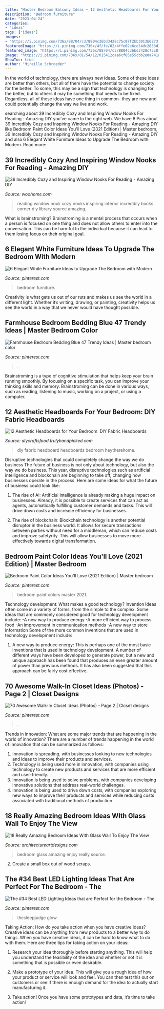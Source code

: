 ```yaml
---
title: "Master Bedroom Balcony Ideas ~ 12 Aesthetic Headboards For Your Bedroom: Diy Fabric Headboards"
description: "Bedroom furniture"
date: "2023-04-24"
categories:
- "ideas"
tags: ["ideas"]
images:
- "https://i.pinimg.com/736x/88/04/c3/8804c36bd3428c75c87f2bb3013b6273.jpg"
featuredImage: "https://i.pinimg.com/736x/4f/fe/02/4ffe02e6ce54dc2053d153eb352cc868.jpg"
featured_image: "https://i.pinimg.com/736x/88/04/c3/8804c36bd3428c75c87f2bb3013b6273.jpg"
image: "https://i.pinimg.com/736x/01/54/12/015412caa6cf85e55cbb2e0a741a6bf6.jpg"
ShowToc: true
author: "Mireille Schroeder"
---
```



In the world of technology, there are always new ideas. Some of these ideas are better than others, but all of them have the potential to change society for the better. To some, this may be a sign that technology is changing for the better, but to others it may be something that needs to be fixed. Regardless, all of these ideas have one thing in common- they are new and could potentially change the way we live and work.

	

		
searching about 39 Incredibly Cozy and Inspiring Window Nooks For Reading - Amazing DIY you've came to the right web. We have 8 Pics about 39 Incredibly Cozy and Inspiring Window Nooks For Reading - Amazing DIY like Bedroom Paint Color Ideas You&#039;ll Love (2021 Edition) | Master bedroom, 39 Incredibly Cozy and Inspiring Window Nooks For Reading - Amazing DIY and also 6 Elegant White Furniture Ideas to Upgrade The Bedroom with Modern. Read more:
		
    
## 39 Incredibly Cozy And Inspiring Window Nooks For Reading - Amazing DIY

<img loading=lazy src="http://www.woohome.com/wp-content/uploads/2013/10/Inspiring-Window-Reading-Nook-8.jpg" onerror="this.onerror=null;this.src='https://tse1.mm.bing.net/th?id=OIP.Nfv4Kq5j0WCg7ihmVQDJzgHaJ5&amp;pid=15.1';" alt="39 Incredibly Cozy and Inspiring Window Nooks For Reading - Amazing DIY">

_Source: woohome.com_

>reading window nook cozy nooks inspiring interior incredibly books corner diy library source amazing. 

	

What is brainstroming? Brainstroming is a mental process that occurs when a person is focused on one thing and does not allow others to enter into the conversation. This can be harmful to the individual because it can lead to them losing focus on their original goal.

    
## 6 Elegant White Furniture Ideas To Upgrade The Bedroom With Modern

<img loading=lazy src="https://i.pinimg.com/736x/ad/36/7f/ad367f41bf30ea7938678b2472ff202a.jpg" onerror="this.onerror=null;this.src='https://tse1.mm.bing.net/th?id=OIP.gICfl-8fhT5_mKKw8a8DlwHaJ3&amp;pid=15.1';" alt="6 Elegant White Furniture Ideas to Upgrade The Bedroom with Modern">

_Source: pinterest.com_

>bedroom furniture. 

	

Creativity is what gets us out of our ruts and makes us see the world in a different light. Whether it’s writing, drawing, or painting, creativity helps us see the world in a way that we never would have thought possible.

    
## Farmhouse Bedroom Bedding Blue 47 Trendy Ideas | Master Bedroom Color

<img loading=lazy src="https://i.pinimg.com/736x/88/04/c3/8804c36bd3428c75c87f2bb3013b6273.jpg" onerror="this.onerror=null;this.src='https://tse1.mm.bing.net/th?id=OIP.hexKoCXRCTy_wTRcY_zwSwAAAA&amp;pid=15.1';" alt="Farmhouse Bedroom Bedding Blue 47 Trendy Ideas | Master bedroom color">

_Source: pinterest.com_

>. 

	

Brainstroming is a type of cognitive stimulation that helps keep your brain running smoothly. By focusing on a specific task, you can improve your thinking skills and memory. Brainstroming can be done in various ways, such as reading, listening to music, working on a project, or using a computer.

    
## 12 Aesthetic Headboards For Your Bedroom: DIY Fabric Headboards

<img loading=lazy src="https://diycraftsfood.trulyhandpicked.com/wp-content/uploads/2017/09/How-make-a-fabric-headboard-with-sewing-DIY-.jpg" onerror="this.onerror=null;this.src='https://tse2.mm.bing.net/th?id=OIP.xPVFkGPVs9xb-Zf8Rbp8OgHaLH&amp;pid=15.1';" alt="12 Aesthetic Headboards for Your Bedroom: DIY Fabric Headboards">

_Source: diycraftsfood.trulyhandpicked.com_

>diy fabric headboard headboards bedroom heytherehome. 

	

Disruptive technologies that could completely change the way we do business
The future of business is not only about technology, but also the way we do business. This year, disruptive technologies such as artificial intelligence and blockchain are beginning to take off, changing how businesses operate in the process. Here are some ideas for what the future of business could look like:
1. The rise of AI: Artificial intelligence is already making a huge impact on businesses. Already, it is possible to create services that can act as agents, automatically fulfilling customer demands and tasks. This will drive down costs and increase efficiency for businesses.

2. The rise of blockchain: Blockchain technology is another potential disruptor in the business world. It allows for secure transactions between parties without need for a middleman, which can reduce costs and improve safetyrity. This will allow businesses to move more effectively towards digital transformation.


    
## Bedroom Paint Color Ideas You&#039;ll Love (2021 Edition) | Master Bedroom

<img loading=lazy src="https://i.pinimg.com/736x/4f/fe/02/4ffe02e6ce54dc2053d153eb352cc868.jpg" onerror="this.onerror=null;this.src='https://tse3.mm.bing.net/th?id=OIP.xZPqTK2wk8bqv7BDRRYohgHaLH&amp;pid=15.1';" alt="Bedroom Paint Color Ideas You&#039;ll Love (2021 Edition) | Master bedroom">

_Source: pinterest.com_

>bedroom paint colors master 2021. 

	

Technology development: What makes a good technology?
Invention Ideas often come in a variety of forms, from the simple to the complex. Some ideas that are commonly considered good for technology development include: 
-A new way to produce energy 
-A more efficient way to process food 
-An improvement in communication methods 
-A new way to store information 
Some of the more common inventions that are used in technology development include:


1) A new way to produce energy: This is perhaps one of the most basic inventions that is used in technology development. A number of different ways have been developed to generate power, but a new and unique approach has been found that produces an even greater amount of power than previous methods. It has also been suggested that this approach can be fairly cost effective.

    
## 70 Awesome Walk-In Closet Ideas (Photos) - Page 2 | Closet Designs

<img loading=lazy src="https://i.pinimg.com/736x/01/54/12/015412caa6cf85e55cbb2e0a741a6bf6.jpg" onerror="this.onerror=null;this.src='https://tse1.mm.bing.net/th?id=OIP.ENjuTngBh6naE43jRRc_TQHaLH&amp;pid=15.1';" alt="70 Awesome Walk-In Closet Ideas (Photos) - Page 2 | Closet designs">

_Source: pinterest.com_

>. 

	

Trends in innovation: What are some major trends that are happening in the world of innovation?
There are a number of trends happening in the world of innovation that can be summarized as follows: 
1. Innovation is spreading, with businesses looking to new technologies and ideas to improve their products and services. 
2. Technology is being used more in innovation, with companies using technology to create new products and services that are more efficient and user-friendly. 
3. Innovation is being used to solve problems, with companies developing innovative solutions that address real-world challenges. 
4. Innovation is being used to drive down costs, with companies exploring new ways to improve their products and services while reducing costs associated with traditional methods of production.

    
## 18 Really Amazing Bedroom Ideas WIth Glass Wall To Enjoy The View

<img loading=lazy src="https://www.architectureartdesigns.com/wp-content/uploads/2015/09/563.jpg" onerror="this.onerror=null;this.src='https://tse4.mm.bing.net/th?id=OIP.n_UGEopF9xrWn1KtXqq4QQHaE7&amp;pid=15.1';" alt="18 Really Amazing Bedroom Ideas WIth Glass Wall To Enjoy The View">

_Source: architectureartdesigns.com_

>bedroom glass amazing enjoy really source. 

	

2. Create a small box out of wood scraps.

    
## The #34 Best LED Lighting Ideas That Are Perfect For The Bedroom - The

<img loading=lazy src="https://i.pinimg.com/736x/30/90/6c/30906c8fe1350c981c573a6cc239c9af.jpg" onerror="this.onerror=null;this.src='https://tse4.mm.bing.net/th?id=OIP.tNK7I2N_h5K7ZFACNWGqPQHaKv&amp;pid=15.1';" alt="The #34 Best LED Lighting Ideas that are Perfect for the Bedroom - The">

_Source: pinterest.com_

>thesleepjudge glow. 

	

Taking Action: How do you take action when you have creative ideas?
Creative ideas can be anything from new products to a better way to do things. When you have creative ideas, it can be hard to know what to do with them. Here are three tips for taking action on your ideas:
1. Research your idea thoroughly before starting anything. This will help you understand the feasibility of the idea and whether or not it is something that is possible or even desirable.

2. Make a prototype of your idea. This will give you a rough idea of how your product or service will look and feel. You can then test this out on customers or see if there is enough demand for the idea to actually start manufacturing it.

3. Take action! Once you have some prototypes and data, it’s time to take action!

